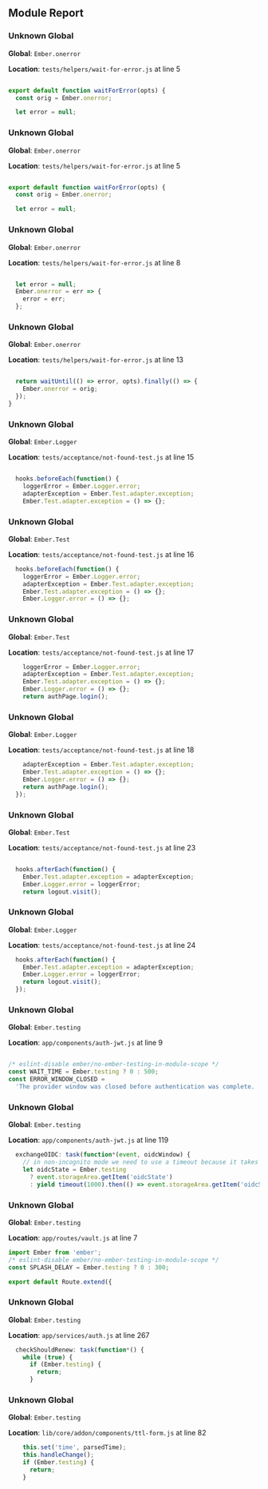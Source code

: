 ## Module Report
### Unknown Global

**Global**: `Ember.onerror`

**Location**: `tests/helpers/wait-for-error.js` at line 5

```js

export default function waitForError(opts) {
  const orig = Ember.onerror;

  let error = null;
```

### Unknown Global

**Global**: `Ember.onerror`

**Location**: `tests/helpers/wait-for-error.js` at line 5

```js

export default function waitForError(opts) {
  const orig = Ember.onerror;

  let error = null;
```

### Unknown Global

**Global**: `Ember.onerror`

**Location**: `tests/helpers/wait-for-error.js` at line 8

```js

  let error = null;
  Ember.onerror = err => {
    error = err;
  };
```

### Unknown Global

**Global**: `Ember.onerror`

**Location**: `tests/helpers/wait-for-error.js` at line 13

```js

  return waitUntil(() => error, opts).finally(() => {
    Ember.onerror = orig;
  });
}
```

### Unknown Global

**Global**: `Ember.Logger`

**Location**: `tests/acceptance/not-found-test.js` at line 15

```js

  hooks.beforeEach(function() {
    loggerError = Ember.Logger.error;
    adapterException = Ember.Test.adapter.exception;
    Ember.Test.adapter.exception = () => {};
```

### Unknown Global

**Global**: `Ember.Test`

**Location**: `tests/acceptance/not-found-test.js` at line 16

```js
  hooks.beforeEach(function() {
    loggerError = Ember.Logger.error;
    adapterException = Ember.Test.adapter.exception;
    Ember.Test.adapter.exception = () => {};
    Ember.Logger.error = () => {};
```

### Unknown Global

**Global**: `Ember.Test`

**Location**: `tests/acceptance/not-found-test.js` at line 17

```js
    loggerError = Ember.Logger.error;
    adapterException = Ember.Test.adapter.exception;
    Ember.Test.adapter.exception = () => {};
    Ember.Logger.error = () => {};
    return authPage.login();
```

### Unknown Global

**Global**: `Ember.Logger`

**Location**: `tests/acceptance/not-found-test.js` at line 18

```js
    adapterException = Ember.Test.adapter.exception;
    Ember.Test.adapter.exception = () => {};
    Ember.Logger.error = () => {};
    return authPage.login();
  });
```

### Unknown Global

**Global**: `Ember.Test`

**Location**: `tests/acceptance/not-found-test.js` at line 23

```js

  hooks.afterEach(function() {
    Ember.Test.adapter.exception = adapterException;
    Ember.Logger.error = loggerError;
    return logout.visit();
```

### Unknown Global

**Global**: `Ember.Logger`

**Location**: `tests/acceptance/not-found-test.js` at line 24

```js
  hooks.afterEach(function() {
    Ember.Test.adapter.exception = adapterException;
    Ember.Logger.error = loggerError;
    return logout.visit();
  });
```

### Unknown Global

**Global**: `Ember.testing`

**Location**: `app/components/auth-jwt.js` at line 9

```js

/* eslint-disable ember/no-ember-testing-in-module-scope */
const WAIT_TIME = Ember.testing ? 0 : 500;
const ERROR_WINDOW_CLOSED =
  'The provider window was closed before authentication was complete.  Please click Sign In to try again.';
```

### Unknown Global

**Global**: `Ember.testing`

**Location**: `app/components/auth-jwt.js` at line 119

```js
  exchangeOIDC: task(function*(event, oidcWindow) {
    // in non-incognito mode we need to use a timeout because it takes time before oidcState is written to local storage.
    let oidcState = Ember.testing
      ? event.storageArea.getItem('oidcState')
      : yield timeout(1000).then(() => event.storageArea.getItem('oidcState'));
```

### Unknown Global

**Global**: `Ember.testing`

**Location**: `app/routes/vault.js` at line 7

```js
import Ember from 'ember';
/* eslint-disable ember/no-ember-testing-in-module-scope */
const SPLASH_DELAY = Ember.testing ? 0 : 300;

export default Route.extend({
```

### Unknown Global

**Global**: `Ember.testing`

**Location**: `app/services/auth.js` at line 267

```js
  checkShouldRenew: task(function*() {
    while (true) {
      if (Ember.testing) {
        return;
      }
```

### Unknown Global

**Global**: `Ember.testing`

**Location**: `lib/core/addon/components/ttl-form.js` at line 82

```js
    this.set('time', parsedTime);
    this.handleChange();
    if (Ember.testing) {
      return;
    }
```
